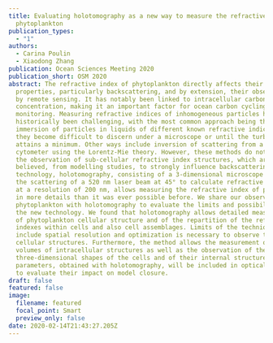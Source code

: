 ```yaml
---
title: Evaluating holotomography as a new way to measure the refractive index of
  phytoplankton
publication_types:
  - "1"
authors:
  - Carina Poulin
  - Xiaodong Zhang
publication: Ocean Sciences Meeting 2020
publication_short: OSM 2020
abstract: The refractive index of phytoplankton directly affects their optical
  properties, particularly backscattering, and by extension, their observation
  by remote sensing. It has notably been linked to intracellular carbon
  concentration, making it an important factor for ocean carbon cycling
  monitoring. Measuring refractive indices of inhomogeneous particles has
  historically been challenging, with the most common approach being the
  immersion of particles in liquids of different known refractive indices until
  they become difficult to discern under a microscope or until the turbidity
  attains a minimum. Other ways include inversion of scattering from a flow
  cytometer using the Lorentz-Mie theory. However, these methods do not allow
  the observation of sub-cellular refractive index structures, which are
  believed, from modelling studies, to strongly influence backscattering. A new
  technology, holotomography, consisting of a 3-dimensional microscope measuring
  the scattering of a 520 nm laser beam at 45° to calculate refractive indices
  at a resolution of 200 nm, allows measuring the refractive index of particles
  in more details than it was ever possible before. We share our observations of
  phytoplankton with holotomography to evaluate the limits and possibilities of
  the new technology. We found that holotomography allows detailed measurements
  of phytoplankton cellular structure and of the repartition of the refractive
  indexes within cells and also cell assemblages. Limits of the technique
  include spatial resolution and optimization is necessary to observe thin outer
  cellular structures. Furthermore, the method allows the measurement of the
  volumes of intracellular structures as well as the observation of the
  three-dimensional shapes of the cells and of their internal structures. These
  parameters, obtained with holotomography, will be included in optical models
  to evaluate their impact on model closure.
draft: false
featured: false
image:
  filename: featured
  focal_point: Smart
  preview_only: false
date: 2020-02-14T21:43:27.205Z
---
```

